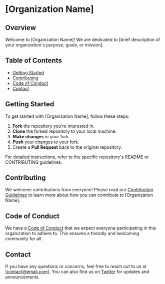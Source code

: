 # [Organization Name]

## Overview

Welcome to [Organization Name]! We are dedicated to [brief description of your organization's purpose, goals, or mission].

## Table of Contents

- [Getting Started](#getting-started)
- [Contributing](#contributing)
- [Code of Conduct](#code-of-conduct)
- [Contact](#contact)

## Getting Started

To get started with [Organization Name], follow these steps:

1. **Fork** the repository you're interested in.
2. **Clone** the forked repository to your local machine.
3. **Make changes** in your fork.
4. **Push** your changes to your fork.
5. Create a **Pull Request** back to the original repository.

For detailed instructions, refer to the specific repository's README or CONTRIBUTING guidelines.

## Contributing

We welcome contributions from everyone! Please read our [Contribution Guidelines](CONTRIBUTING.md) to learn more about how you can contribute to [Organization Name].

## Code of Conduct

We have a [Code of Conduct](CODE_OF_CONDUCT.md) that we expect everyone participating in this organization to adhere to. This ensures a friendly and welcoming community for all.

## Contact

If you have any questions or concerns, feel free to reach out to us at [contact@email.com]. You can also find us on [Twitter](https://twitter.com/your_org) for updates and announcements.
